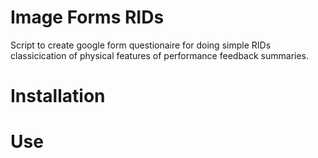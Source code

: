 # Image Forms RIDs

Script to create google form questionaire for doing simple RIDs classicication of physical features of performance feedback summaries.

# Installation

# Use

